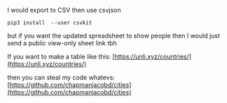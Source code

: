I would export to CSV then use csvjson

`pip3 install  --user csvkit`

but if you want the updated spreadsheet to show people then I would just send a public view-only sheet link tbh

If you want to make a table like this: [https://unli.xyz/countries/](https://unli.xyz/countries/)

then you can steal my code whatevs: [https://github.com/chapmanjacobd/cities](https://github.com/chapmanjacobd/cities)
